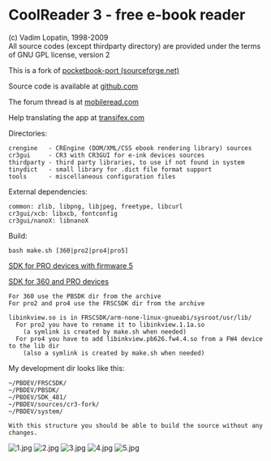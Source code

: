 # CoolReader 3 - free e-book reader
(c) Vadim Lopatin, 1998-2009  
All source codes (except thirdparty directory) are provided under the terms of GNU GPL license, version 2

This is a fork of [pocketbook-port (sourceforge.net)](https://sourceforge.net/p/crengine/crengine/ci/pocketbook-port/tree/)

Source code is available at [github.com](https://github.com/blchinezu/pocketbook-coolreader)

The forum thread is at [mobileread.com](http://www.mobileread.com/forums/showthread.php?t=256917)

Help translating the app at [transifex.com](https://www.transifex.com/projects/p/coolreader-pocketbook/)

Directories:

    crengine   - CREngine (DOM/XML/CSS ebook rendering library) sources
    cr3gui     - CR3 with CR3GUI for e-ink devices sources
    thirdparty - third party libraries, to use if not found in system
    tinydict   - small library for .dict file format support
    tools      - miscellaneous configuration files

External dependencies: 

    common: zlib, libpng, libjpeg, freetype, libcurl
    cr3gui/xcb: libxcb, fontconfig
    cr3gui/nanoX: libnanoX


Build:

    bash make.sh [360|pro2|pro4|pro5]

[SDK for PRO devices with firmware 5](https://github.com/pocketbook-free/SDK_481)

[SDK for 360 and PRO devices](https://sourceforge.net/projects/pocketbook-free/files/PocketBook_Pro_SDK_Linux_1.1/)

    For 360 use the PBSDK dir from the archive
    For pro2 and pro4 use the FRSCSDK dir from the archive

    libinkview.so is in FRSCSDK/arm-none-linux-gnueabi/sysroot/usr/lib/
      For pro2 you have to rename it to libinkview.1.1a.so
        (a symlink is created by make.sh when needed)
      For pro4 you have to add libinkview.pb626.fw4.4.so from a FW4 device to the lib dir
        (also a symlink is created by make.sh when needed)

My development dir looks like this:

    ~/PBDEV/FRSCSDK/
    ~/PBDEV/PBSDK/
    ~/PBDEV/SDK_481/
    ~/PBDEV/sources/cr3-fork/
    ~/PBDEV/system/
    
    With this structure you should be able to build the source without any changes.

![1.jpg](https://raw.githubusercontent.com/blchinezu/pocketbook-coolreader/master/screenshots/1.jpg)
![2.jpg](https://raw.githubusercontent.com/blchinezu/pocketbook-coolreader/master/screenshots/2.jpg)
![3.jpg](https://raw.githubusercontent.com/blchinezu/pocketbook-coolreader/master/screenshots/3.jpg)
![4.jpg](https://raw.githubusercontent.com/blchinezu/pocketbook-coolreader/master/screenshots/4.jpg)
![5.jpg](https://raw.githubusercontent.com/blchinezu/pocketbook-coolreader/master/screenshots/5.jpg)
